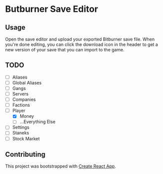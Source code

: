 # Butburner Save Editor

## Usage

Open the save editor and upload your exported Bitburner save file. When you're done editing, you can click the download icon in the header to get a new version of your save that you can import to the game.

## TODO

- [ ] Aliases
- [ ] Global Aliases
- [ ] Gangs
- [ ] Servers
- [ ] Companies
- [ ] Factions
- [ ] Player
  - [x] Money
  - [ ] ...Everything Else
- [ ] Settings
- [ ] Staneks
- [ ] Stock Market

## Contributing

This project was bootstrapped with [Create React App](https://github.com/facebook/create-react-app).
